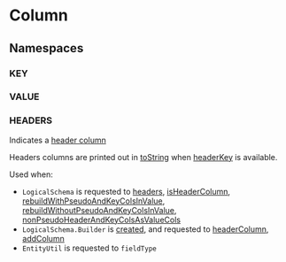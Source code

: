 # Column

## Namespaces

### <span id="KEY"> KEY

### <span id="VALUE"> VALUE

### <span id="HEADERS"> HEADERS

Indicates a [header column](features/header-columns.md)

Headers columns are printed out in [toString](#toString) when [headerKey](#headerKey) is available.

Used when:

* `LogicalSchema` is requested to [headers](LogicalSchema.md#headers), [isHeaderColumn](LogicalSchema.md#isHeaderColumn), [rebuildWithPseudoAndKeyColsInValue](LogicalSchema.md#rebuildWithPseudoAndKeyColsInValue), [rebuildWithoutPseudoAndKeyColsInValue](LogicalSchema.md#rebuildWithoutPseudoAndKeyColsInValue), [nonPseudoHeaderAndKeyColsAsValueCols](LogicalSchema.md#nonPseudoHeaderAndKeyColsAsValueCols)
* `LogicalSchema.Builder` is [created](LogicalSchema.Builder.md), and requested to [headerColumn](LogicalSchema.Builder.md#headerColumn), [addColumn](LogicalSchema.Builder.md#addColumn)
* `EntityUtil` is requested to `fieldType`
